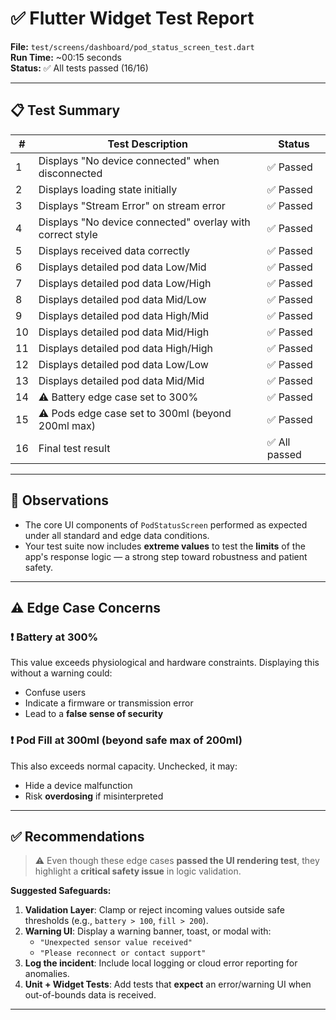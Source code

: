 
# ✅ Flutter Widget Test Report

**File:** `test/screens/dashboard/pod_status_screen_test.dart`  
**Run Time:** ~00:15 seconds  
**Status:** ✅ All tests passed (16/16)

---

## 📋 Test Summary

| #  | Test Description                                           | Status   |
|----|------------------------------------------------------------|----------|
| 1  | Displays "No device connected" when disconnected           | ✅ Passed |
| 2  | Displays loading state initially                           | ✅ Passed |
| 3  | Displays "Stream Error" on stream error                    | ✅ Passed |
| 4  | Displays "No device connected" overlay with correct style  | ✅ Passed |
| 5  | Displays received data correctly                           | ✅ Passed |
| 6  | Displays detailed pod data Low/Mid                         | ✅ Passed |
| 7  | Displays detailed pod data Low/High                        | ✅ Passed |
| 8  | Displays detailed pod data Mid/Low                         | ✅ Passed |
| 9  | Displays detailed pod data High/Mid                        | ✅ Passed |
| 10 | Displays detailed pod data Mid/High                        | ✅ Passed |
| 11 | Displays detailed pod data High/High                       | ✅ Passed |
| 12 | Displays detailed pod data Low/Low                         | ✅ Passed |
| 13 | Displays detailed pod data Mid/Mid                         | ✅ Passed |
| 14 | ⚠️ Battery edge case set to 300%                           | ✅ Passed |
| 15 | ⚠️ Pods edge case set to 300ml (beyond 200ml max)          | ✅ Passed |
| 16 | Final test result                                          | ✅ All passed |

---

## 🧠 Observations

- The core UI components of `PodStatusScreen` performed as expected under all standard and edge data conditions.
- Your test suite now includes **extreme values** to test the **limits** of the app's response logic — a strong step toward robustness and patient safety.

---

## ⚠️ Edge Case Concerns

### ❗ Battery at 300%
This value exceeds physiological and hardware constraints. Displaying this without a warning could:
- Confuse users
- Indicate a firmware or transmission error
- Lead to a **false sense of security**

### ❗ Pod Fill at 300ml (beyond safe max of 200ml)
This also exceeds normal capacity. Unchecked, it may:
- Hide a device malfunction
- Risk **overdosing** if misinterpreted

---

## ✅ Recommendations

> ⚠️ Even though these edge cases **passed the UI rendering test**, they highlight a **critical safety issue** in logic validation.

**Suggested Safeguards:**
1. **Validation Layer**: Clamp or reject incoming values outside safe thresholds (e.g., `battery > 100`, `fill > 200`).
2. **Warning UI**: Display a warning banner, toast, or modal with:
   - `"Unexpected sensor value received"`  
   - `"Please reconnect or contact support"`  
3. **Log the incident**: Include local logging or cloud error reporting for anomalies.
4. **Unit + Widget Tests**: Add tests that **expect** an error/warning UI when out-of-bounds data is received.

---
